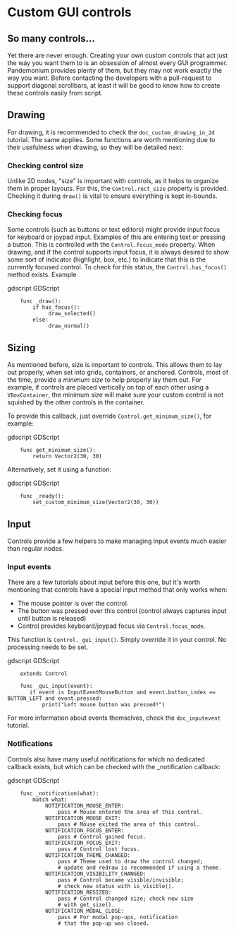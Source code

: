 

# Custom GUI controls

## So many controls...

Yet there are never enough. Creating your own custom controls that act
just the way you want them to is an obsession of almost every GUI
programmer. Pandemonium provides plenty of them, but they may not work exactly
the way you want. Before contacting the developers with a pull-request
to support diagonal scrollbars, at least it will be good to know how to
create these controls easily from script.

## Drawing

For drawing, it is recommended to check the `doc_custom_drawing_in_2d` tutorial.
The same applies. Some functions are worth mentioning due to their
usefulness when drawing, so they will be detailed next:

### Checking control size

Unlike 2D nodes, "size" is important with controls, as it helps to
organize them in proper layouts. For this, the
`Control.rect_size`
property is provided. Checking it during `draw()` is vital to ensure
everything is kept in-bounds.

### Checking focus

Some controls (such as buttons or text editors) might provide input
focus for keyboard or joypad input. Examples of this are entering text
or pressing a button. This is controlled with the
`Control.focus_mode`
property. When drawing, and if the control supports input focus, it is
always desired to show some sort of indicator (highlight, box, etc.) to
indicate that this is the currently focused control. To check for this
status, the `Control.has_focus()` method
exists. Example

gdscript GDScript

```
    func _draw():
        if has_focus():
             draw_selected()
        else:
             draw_normal()
```

## Sizing

As mentioned before, size is important to controls. This allows
them to lay out properly, when set into grids, containers, or anchored.
Controls, most of the time, provide a *minimum size* to help properly
lay them out. For example, if controls are placed vertically on top of
each other using a `VBoxContainer`,
the minimum size will make sure your custom control is not squished by
the other controls in the container.

To provide this callback, just override
`Control.get_minimum_size()`,
for example:

gdscript GDScript

```
    func get_minimum_size():
        return Vector2(30, 30)
```

Alternatively, set it using a function:

gdscript GDScript

```
    func _ready():
        set_custom_minimum_size(Vector2(30, 30))
```

## Input

Controls provide a few helpers to make managing input events much easier
than regular nodes.

### Input events

There are a few tutorials about input before this one, but it's worth
mentioning that controls have a special input method that only works
when:

-  The mouse pointer is over the control.
-  The button was pressed over this control (control always
   captures input until button is released)
-  Control provides keyboard/joypad focus via
   `Control.focus_mode`.

This function is
`Control._gui_input()`.
Simply override it in your control. No processing needs to be set.

gdscript GDScript

```
    extends Control

    func _gui_input(event):
       if event is InputEventMouseButton and event.button_index == BUTTON_LEFT and event.pressed:
           print("Left mouse button was pressed!")
```

For more information about events themselves, check the `doc_inputevent`
tutorial.

### Notifications

Controls also have many useful notifications for which no dedicated callback
exists, but which can be checked with the _notification callback:

gdscript GDScript

```
    func _notification(what):
        match what:
            NOTIFICATION_MOUSE_ENTER:
                pass # Mouse entered the area of this control.
            NOTIFICATION_MOUSE_EXIT:
                pass # Mouse exited the area of this control.
            NOTIFICATION_FOCUS_ENTER:
                pass # Control gained focus.
            NOTIFICATION_FOCUS_EXIT:
                pass # Control lost focus.
            NOTIFICATION_THEME_CHANGED:
                pass # Theme used to draw the control changed;
                # update and redraw is recommended if using a theme.
            NOTIFICATION_VISIBILITY_CHANGED:
                pass # Control became visible/invisible;
                # check new status with is_visible().
            NOTIFICATION_RESIZED:
                pass # Control changed size; check new size
                # with get_size().
            NOTIFICATION_MODAL_CLOSE:
                pass # For modal pop-ups, notification
                # that the pop-up was closed.
```

